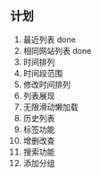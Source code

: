 ## 计划
1. 最近列表 done
2. 相同网站列表 done
3. 时间排列
4. 时间段范围
6. 修改时间排列
7. 列表展现
8. 无限滑动懒加载
9. 历史列表
10. 标签功能
11. 增删改查
12. 搜索功能
13. 添加分组
